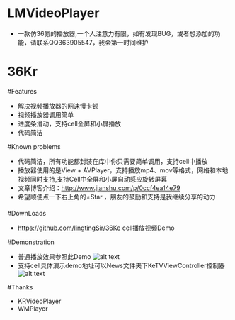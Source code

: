 # LMVideoPlayer
*   一款仿36氪的播放器,一个人注意力有限，如有发现BUG，或者想添加的功能，请联系QQ363905547，我会第一时间维护<br/>

# 36Kr
#Features 
*   解决视频播放器的网速慢卡顿
*   视频播放器调用简单
*   进度条滑动，支持cell全屏和小屏播放
*   代码简洁

#Known problems
*   代码简洁，所有功能都封装在库中你只需要简单调用，支持cell中播放
*   播放器使用的是View + AVPlayer，支持播放mp4、mov等格式，网络和本地视频同时支持,支持Cell中全屏和小屏自动感应旋转屏幕
*   文章博客介绍：<a>http://www.jianshu.com/p/0ccf4ea14e79</a> 
*   希望顺便点一下右上角的⭐️Star ，朋友的鼓励和支持是我继续分享的动力 


#DownLoads
*   <a>https://github.com/lingtingSir/36Ke</a>  cell播放视频Demo

#Demonstration
*   普通播放效果参照此Demo
![alt text](https://github.com/lingtingSir/LMVideoPlayer/blob/master/Video22.gif)
*   支持cell具体演示demo地址可以News文件夹下KeTVViewController控制器
![alt text](http://upload-images.jianshu.io/upload_images/1231308-8ab438b90472c63d.gif?imageMogr2/auto-orient/strip
)

#Thanks
*   KRVideoPlayer
*   WMPlayer

